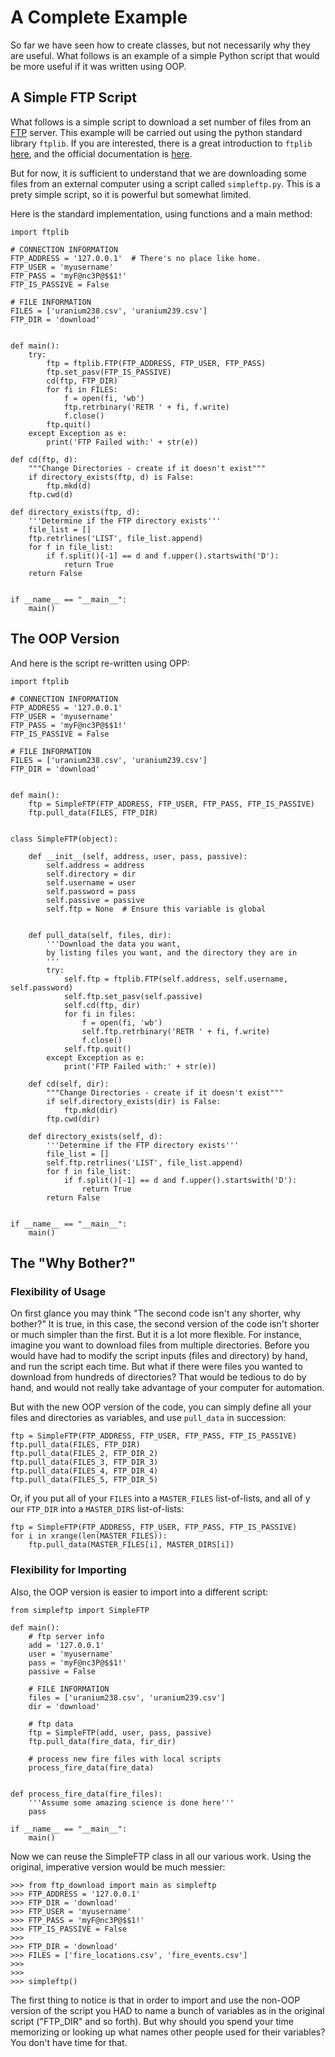 # A Complete Example

So far we have seen how to create classes, but not necessarily why they are useful. What follows is an example of a simple Python script that would be more useful if it was written using OOP.

## A Simple FTP Script

What follows is a simple script to download a set number of files from an [FTP](https://en.wikipedia.org/wiki/File_Transfer_Protocol) server. This example will be carried out using the python standard library `ftplib`. If you are interested, there is a great introduction to `ftplib` [here](http://effbot.org/librarybook/ftplib.htm), and the official documentation is [here](https://docs.python.org/2/library/ftplib.html).

But for now, it is sufficient to understand that we are downloading some files from an external computer using a script called `simpleftp.py`. This is a prety simple script, so it is powerful but somewhat limited.

Here is the standard implementation, using functions and a main method:

    import ftplib
    
    # CONNECTION INFORMATION
    FTP_ADDRESS = '127.0.0.1'  # There's no place like home.
    FTP_USER = 'myusername'
    FTP_PASS = 'myF@nc3P@$$1!'
    FTP_IS_PASSIVE = False
    
    # FILE INFORMATION
    FILES = ['uranium238.csv', 'uranium239.csv']
    FTP_DIR = 'download'
    
    
    def main():
        try:
            ftp = ftplib.FTP(FTP_ADDRESS, FTP_USER, FTP_PASS)
            ftp.set_pasv(FTP_IS_PASSIVE)
            cd(ftp, FTP_DIR)
            for fi in FILES:
                f = open(fi, 'wb')
                ftp.retrbinary('RETR ' + fi, f.write)
                f.close()
            ftp.quit()
        except Exception as e:
            print('FTP Failed with:' + str(e))
    
    def cd(ftp, d):
        """Change Directories - create if it doesn't exist"""
        if directory_exists(ftp, d) is False:
            ftp.mkd(d)
        ftp.cwd(d)
    
    def directory_exists(ftp, d):
        '''Determine if the FTP directory exists'''
        file_list = []
        ftp.retrlines('LIST', file_list.append)
        for f in file_list:
            if f.split()[-1] == d and f.upper().startswith('D'):
                return True
        return False
    
    
    if __name__ == "__main__":
        main()

## The OOP Version

And here is the script re-written using OPP:

    import ftplib
    
    # CONNECTION INFORMATION
    FTP_ADDRESS = '127.0.0.1'
    FTP_USER = 'myusername'
    FTP_PASS = 'myF@nc3P@$$1!'
    FTP_IS_PASSIVE = False
    
    # FILE INFORMATION
    FILES = ['uranium238.csv', 'uranium239.csv']
    FTP_DIR = 'download'
    
    
    def main():
        ftp = SimpleFTP(FTP_ADDRESS, FTP_USER, FTP_PASS, FTP_IS_PASSIVE)
        ftp.pull_data(FILES, FTP_DIR)
        
    
    class SimpleFTP(object):
    
        def __init__(self, address, user, pass, passive):
            self.address = address
            self.directory = dir
            self.username = user
            self.password = pass
            self.passive = passive
            self.ftp = None  # Ensure this variable is global
        
        
        def pull_data(self, files, dir):
            '''Download the data you want,
            by listing files you want, and the directory they are in
            '''
            try:
                self.ftp = ftplib.FTP(self.address, self.username, self.password)
                self.ftp.set_pasv(self.passive)
                self.cd(ftp, dir)
                for fi in files:
                    f = open(fi, 'wb')
                    self.ftp.retrbinary('RETR ' + fi, f.write)
                    f.close()
                self.ftp.quit()
            except Exception as e:
                print('FTP Failed with:' + str(e))
    
        def cd(self, dir):
            """Change Directories - create if it doesn't exist"""
            if self.directory_exists(dir) is False:
                ftp.mkd(dir)
            ftp.cwd(dir)
    
        def directory_exists(self, d):
            '''Determine if the FTP directory exists'''
            file_list = []
            self.ftp.retrlines('LIST', file_list.append)
            for f in file_list:
                if f.split()[-1] == d and f.upper().startswith('D'):
                    return True
            return False
    
    
    if __name__ == "__main__":
        main()

## The "Why Bother?"

### Flexibility of Usage

On first glance you may think "The second code isn't any shorter, why bother?" It is true, in this case, the second version of the code isn't shorter or much simpler than the first. But it is a lot more flexible. For instance, imagine you want to download files from multiple directories. Before you would have had to modify the script inputs (files and directory) by hand, and run the script each time. But what if there were files you wanted to download from hundreds of directories? That would be tedious to do by hand, and would not really take advantage of your computer for automation.

But with the new OOP version of the code, you can simply define all your files and directories as variables, and use `pull_data` in succession:

    ftp = SimpleFTP(FTP_ADDRESS, FTP_USER, FTP_PASS, FTP_IS_PASSIVE)
    ftp.pull_data(FILES, FTP_DIR)
    ftp.pull_data(FILES_2, FTP_DIR_2)
    ftp.pull_data(FILES_3, FTP_DIR_3)
    ftp.pull_data(FILES_4, FTP_DIR_4)
    ftp.pull_data(FILES_5, FTP_DIR_5)

Or, if you put all of your `FILES` into a `MASTER_FILES` list-of-lists, and all of y our `FTP_DIR` into a `MASTER_DIRS` list-of-lists:

    ftp = SimpleFTP(FTP_ADDRESS, FTP_USER, FTP_PASS, FTP_IS_PASSIVE)
    for i in xrange(len(MASTER_FILES)):
        ftp.pull_data(MASTER_FILES[i], MASTER_DIRS[i])

### Flexibility for Importing

Also, the OOP version is easier to import into a different script:

    from simpleftp import SimpleFTP
    
    def main():
        # ftp server info
        add = '127.0.0.1'
        user = 'myusername'
        pass = 'myF@nc3P@$$1!'
        passive = False
    
        # FILE INFORMATION
        files = ['uranium238.csv', 'uranium239.csv']
        dir = 'download'
        
        # ftp data
        ftp = SimpleFTP(add, user, pass, passive)
        ftp.pull_data(fire_data, fir_dir)
        
        # process new fire files with local scripts
        process_fire_data(fire_data)
        
    
    def process_fire_data(fire_files):
        '''Assume some amazing science is done here'''
        pass
    
    if __name__ == "__main__":
        main()

Now we can reuse the SimpleFTP class in all our various work. Using the original, imperative version would be much messier:

    >>> from ftp_download import main as simpleftp
    >>> FTP_ADDRESS = '127.0.0.1'
    >>> FTP_DIR = 'download'
    >>> FTP_USER = 'myusername'
    >>> FTP_PASS = 'myF@nc3P@$$1!'
    >>> FTP_IS_PASSIVE = False
    >>> 
    >>> FTP_DIR = 'download'
    >>> FILES = ['fire_locations.csv', 'fire_events.csv']
    >>> 
    >>> 
    >>> simpleftp()

The first thing to notice is that in order to import and use the non-OOP version of the script you HAD to name a bunch of variables as in the original script ("FTP_DIR" and so forth). But why should you spend your time memorizing or looking up what names other people used for their variables? You don't have time for that.
